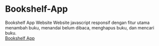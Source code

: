 # Bookshelf-App
Bookshelf App Website
Website javascript responsif dengan fitur utama menambah buku, menandai belum dibaca, menghapus buku, dan mencari buku.  
[Bookshelf App](https://alfikiafan.github.io/Bookshelf-App/)
